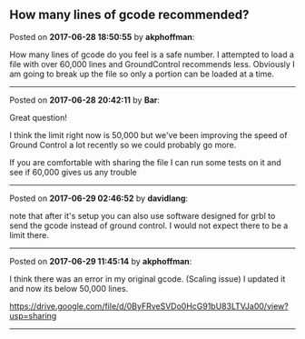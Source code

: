 ## How many lines of gcode recommended?
Posted on **2017-06-28 18:50:55** by **akphoffman**:

How many lines of gcode do you feel is a safe number.  I attempted to load a file with over 60,000 lines and GroundControl recommends less.  Obviously I am going to break up the file so only a portion can be loaded at a time.

---

Posted on **2017-06-28 20:42:11** by **Bar**:

Great question!



I think the limit right now is 50,000 but we've been improving the speed of Ground Control a lot recently so we could probably go more. 



If you are comfortable with sharing the file I can run some tests on it and see if 60,000 gives us any trouble

---

Posted on **2017-06-29 02:46:52** by **davidlang**:

note that after it's setup you can also use software designed for grbl to send the gcode instead of ground control. I would not expect there to be a limit there.

---

Posted on **2017-06-29 11:45:14** by **akphoffman**:

I think there was an error in my original gcode.  (Scaling issue) I updated it and now its below 50,000 lines.  

https://drive.google.com/file/d/0ByFRveSVDo0HcG91bU83LTVJa00/view?usp=sharing

---


